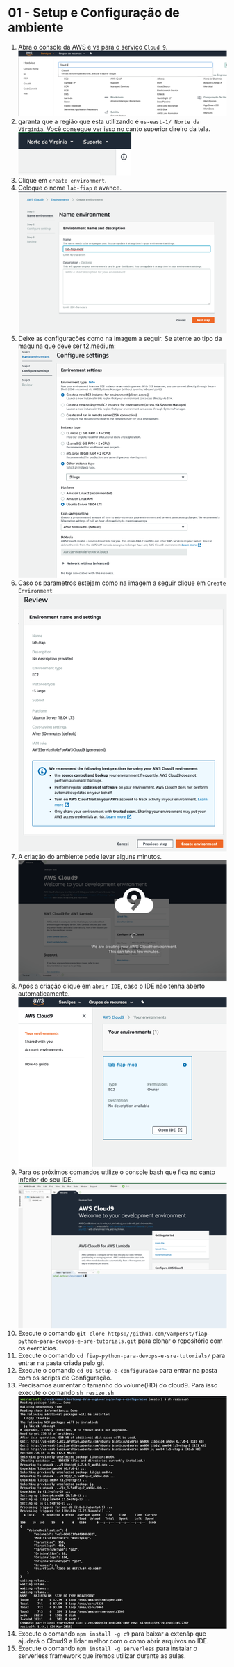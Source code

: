 # 01 - Setup e Configuração de ambiente


 1. Abra o console da AWS e va para o serviço `Cloud 9`.
   ![img/acharcloud9.png](img/acharcloud9.png)
1. garanta que a região que esta utilizando é `us-east-1/ Norte da Virgínia`. Você consegue ver isso no canto superior direiro da tela.
    ![img/regiao.png](img/regiao.png)
 2. Clique em `create environment`.
 3. Coloque o nome `lab-fiap` e avance.
 ![img/nomelab.png](img/nomelab.png)
 5. Deixe as configurações como na imagem a seguir. Se atente ao tipo da maquina que deve ser t2.medium:
![img/config.png](img/config.png)
 6. Caso os parametros estejam como na imagem a seguir clique em `Create Environment`
   ![img/review.png](img/review.png)
 7. A criação do ambiente pode levar alguns minutos.
![img/criando.png](img/criando.png)
 8. Após a criação clique em `abrir IDE`, caso o IDE não tenha aberto automaticamente.
   ![img/abriride.png](img/abriride.png)
9. Para os próximos comandos utilize o console bash que fica no canto inferior do seu IDE.
   ![img/bash.png](img/bash.png)
10. Execute o comando `git clone https://github.com/vamperst/fiap-python-para-devops-e-sre-tutorials.git` para clonar o repositório com os exercicios.
11. Execute o comando `cd fiap-python-para-devops-e-sre-tutorials/` para entrar na pasta criada pelo git
12. Execute o comando `cd 01-Setup-e-configuracao` para entrar na pasta com os scripts de Configuração.
13. Precisamos aumentar o tamanho do volume(HD) do cloud9. Para isso execute o comando  `sh resize.sh`
   ![img/resizeEBS](img/resizeEBS.png)
14. Execute o comando `npm install -g c9` para baixar a extenãp que ajudará o Cloud9 a lidar melhor com o como abrir arquivos no IDE.
15. Execute o comando `npm install -g serverless` para instalar o serverless framework que iremos utilizar durante as aulas.
